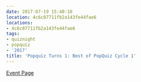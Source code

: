 ```yaml
---
date: 2017-07-19 15:40:18
location: 4c6c07711fb2a143fe44fae6
locations:
- 4c6c07711fb2a143fe44fae6
tags:
- quiznight
- popquiz
- '2017'
title: 'Popquiz Turns 1: Best of PopQuiz Cycle 1'
---
```


[Event Page](https://www.facebook.com/events/264342020711385/)
